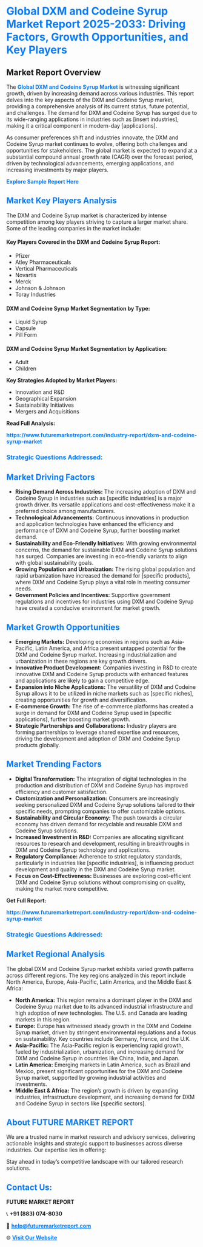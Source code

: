 <h1 style="color: #007BFF;">Global DXM and Codeine Syrup Market Report 2025-2033: Driving Factors, Growth Opportunities, and Key Players</h1>

<section id="overview">
<h2>Market Report Overview</h2>
<p>The <a href="https://www.futuremarketreport.com/industry-report/dxm-and-codeine-syrup-market" style="color: #007BFF; text-decoration: none;"><strong>Global DXM and Codeine Syrup Market</strong></a> is witnessing significant growth, driven by increasing demand across various industries. This report delves into the key aspects of the DXM and Codeine Syrup market, providing a comprehensive analysis of its current status, future potential, and challenges. The demand for DXM and Codeine Syrup has surged due to its wide-ranging applications in industries such as [insert industries], making it a critical component in modern-day [applications].</p>
<p>As consumer preferences shift and industries innovate, the DXM and Codeine Syrup market continues to evolve, offering both challenges and opportunities for stakeholders. The global market is expected to expand at a substantial compound annual growth rate (CAGR) over the forecast period, driven by technological advancements, emerging applications, and increasing investments by major players.</p>
</section>

<section id="overview">
<p><a href="https://www.futuremarketreport.com/request-sample/reportId=35554" style="color: #007BFF; text-decoration: none;"><strong>Explore Sample Report Here</strong></a></p>
</section>

<section id="key-players">
<h2 style="color: #007BFF;">Market Key Players Analysis</h2>
<p>The DXM and Codeine Syrup market is characterized by intense competition among key players striving to capture a larger market share. Some of the leading companies in the market include:</p>
<h4>Key Players Covered in the DXM and Codeine Syrup Report:</h4>
<ul><li>Pfizer</li><li>Atley Pharmaceuticals</li><li>Vertical Pharmaceuticals</li><li>Novartis</li><li>Merck</li><li>Johnson &amp; Johnson</li><li>Toray Industries</li></ul>
<h4>DXM and Codeine Syrup Market Segmentation by Type:</h4>
<ul><li>Liquid Syrup</li><li>Capsule</li><li>Pill Form</li></ul>

<h4>DXM and Codeine Syrup Market Segmentation by Application:</h4>
<ul><li>Adult</li><li>Children</li></ul>
<p><strong>Key Strategies Adopted by Market Players:</strong></p>
<ul>
<li>Innovation and R&D</li>
<li>Geographical Expansion</li>
<li>Sustainability Initiatives</li>
<li>Mergers and Acquisitions</li>
</ul>
</section>

<section>
<p><strong>Read Full Analysis: </strong></p><a href="https://www.futuremarketreport.com/industry-report/dxm-and-codeine-syrup-market" style="color: #007BFF; text-decoration: none;"><strong>https://www.futuremarketreport.com/industry-report/dxm-and-codeine-syrup-market</strong></a>
<h3 style="color: #007BFF;">Strategic Questions Addressed:</h3>
</section>

<section id="driving-factors">
<h2 style="color: #007BFF;">Market Driving Factors</h2>
<ul>
<li><strong>Rising Demand Across Industries:</strong> The increasing adoption of DXM and Codeine Syrup in industries such as [specific industries] is a major growth driver. Its versatile applications and cost-effectiveness make it a preferred choice among manufacturers.</li>
<li><strong>Technological Advancements:</strong> Continuous innovations in production and application technologies have enhanced the efficiency and performance of DXM and Codeine Syrup, further boosting market demand.</li>
<li><strong>Sustainability and Eco-Friendly Initiatives:</strong> With growing environmental concerns, the demand for sustainable DXM and Codeine Syrup solutions has surged. Companies are investing in eco-friendly variants to align with global sustainability goals.</li>
<li><strong>Growing Population and Urbanization:</strong> The rising global population and rapid urbanization have increased the demand for [specific products], where DXM and Codeine Syrup plays a vital role in meeting consumer needs.</li>
<li><strong>Government Policies and Incentives:</strong> Supportive government regulations and incentives for industries using DXM and Codeine Syrup have created a conducive environment for market growth.</li>
</ul>
</section>

<section id="growth-opportunities">
<h2 style="color: #007BFF;">Market Growth Opportunities</h2>
<ul>
<li><strong>Emerging Markets:</strong> Developing economies in regions such as Asia-Pacific, Latin America, and Africa present untapped potential for the DXM and Codeine Syrup market. Increasing industrialization and urbanization in these regions are key growth drivers.</li>
<li><strong>Innovative Product Development:</strong> Companies investing in R&D to create innovative DXM and Codeine Syrup products with enhanced features and applications are likely to gain a competitive edge.</li>
<li><strong>Expansion into Niche Applications:</strong> The versatility of DXM and Codeine Syrup allows it to be utilized in niche markets such as [specific niches], creating opportunities for growth and diversification.</li>
<li><strong>E-commerce Growth:</strong> The rise of e-commerce platforms has created a surge in demand for DXM and Codeine Syrup used in [specific applications], further boosting market growth.</li>
<li><strong>Strategic Partnerships and Collaborations:</strong> Industry players are forming partnerships to leverage shared expertise and resources, driving the development and adoption of DXM and Codeine Syrup products globally.</li>
</ul>
</section>

<section id="trending-factors">
<h2 style="color: #007BFF;">Market Trending Factors</h2>
<ul>
<li><strong>Digital Transformation:</strong> The integration of digital technologies in the production and distribution of DXM and Codeine Syrup has improved efficiency and customer satisfaction.</li>
<li><strong>Customization and Personalization:</strong> Consumers are increasingly seeking personalized DXM and Codeine Syrup solutions tailored to their specific needs, prompting companies to offer customizable options.</li>
<li><strong>Sustainability and Circular Economy:</strong> The push towards a circular economy has driven demand for recyclable and reusable DXM and Codeine Syrup solutions.</li>
<li><strong>Increased Investment in R&D:</strong> Companies are allocating significant resources to research and development, resulting in breakthroughs in DXM and Codeine Syrup technology and applications.</li>
<li><strong>Regulatory Compliance:</strong> Adherence to strict regulatory standards, particularly in industries like [specific industries], is influencing product development and quality in the DXM and Codeine Syrup market.</li>
<li><strong>Focus on Cost-Effectiveness:</strong> Businesses are exploring cost-efficient DXM and Codeine Syrup solutions without compromising on quality, making the market more competitive.</li>
</ul>
</section>

<section>
<p><strong>Get Full Report: </strong></p><a href="https://www.futuremarketreport.com/industry-report/dxm-and-codeine-syrup-market" style="color: #007BFF; text-decoration: none;"><strong>https://www.futuremarketreport.com/industry-report/dxm-and-codeine-syrup-market</strong></a>
<h3 style="color: #007BFF;">Strategic Questions Addressed:</h3>
</section>


<section id="regional-analysis">
<h2 style="color: #007BFF;">Market Regional Analysis</h2>
<p>The global DXM and Codeine Syrup market exhibits varied growth patterns across different regions. The key regions analyzed in this report include North America, Europe, Asia-Pacific, Latin America, and the Middle East & Africa:</p>
<ul>
<li><strong>North America:</strong> This region remains a dominant player in the DXM and Codeine Syrup market due to its advanced industrial infrastructure and high adoption of new technologies. The U.S. and Canada are leading markets in this region.</li>
<li><strong>Europe:</strong> Europe has witnessed steady growth in the DXM and Codeine Syrup market, driven by stringent environmental regulations and a focus on sustainability. Key countries include Germany, France, and the U.K.</li>
<li><strong>Asia-Pacific:</strong> The Asia-Pacific region is experiencing rapid growth, fueled by industrialization, urbanization, and increasing demand for DXM and Codeine Syrup in countries like China, India, and Japan.</li>
<li><strong>Latin America:</strong> Emerging markets in Latin America, such as Brazil and Mexico, present significant opportunities for the DXM and Codeine Syrup market, supported by growing industrial activities and investments.</li>
<li><strong>Middle East & Africa:</strong> The region’s growth is driven by expanding industries, infrastructure development, and increasing demand for DXM and Codeine Syrup in sectors like [specific sectors].</li>
</ul>
</section>

<footer>
<h2 style="color: #007BFF;">About FUTURE MARKET REPORT</h2>
<p>We are a trusted name in market research and advisory services, delivering actionable insights and strategic support to businesses across diverse industries. Our expertise lies in offering:</p>

<p>Stay ahead in today’s competitive landscape with our tailored research solutions.</p>

<h2 style="color: #007BFF;">Contact Us:</h2>
<p><strong>FUTURE MARKET REPORT</strong></p>
<p>📞 <strong>+91 (883) 074-8030</strong></p>
<p>📧 <strong><a href="mailto:help@futuremarketreport.com" style="color: #007BFF;">help@futuremarketreport.com</a></strong></p>
<p>🌐 <strong><a href="https://www.futuremarketreport.com/" style="color: #007BFF;">Visit Our Website</a></strong></p>
</footer>